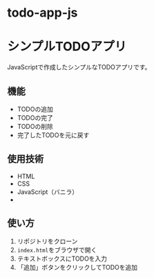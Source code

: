 # todo-app-js
# シンプルTODOアプリ

JavaScriptで作成したシンプルなTODOアプリです。

## 機能
- TODOの追加
- TODOの完了
- TODOの削除
- 完了したTODOを元に戻す

## 使用技術
- HTML
- CSS
- JavaScript（バニラ）
- 
## 使い方
1. リポジトリをクローン
2. `index.html`をブラウザで開く
3. テキストボックスにTODOを入力
4. 「追加」ボタンをクリックしてTODOを追加
